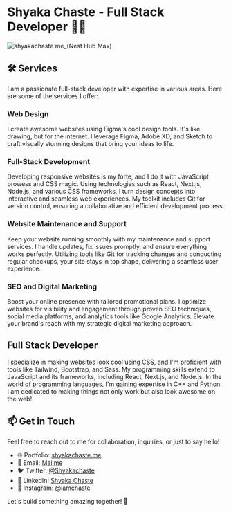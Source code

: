 # Shyaka Chaste - Full Stack Developer 👨‍💻
![shyakachaste me_(Nest Hub Max)](https://github.com/shyakachaste/shyakachaste-portfolio/assets/121980393/9798e776-c854-4f7d-9a56-4a0fc6a18283)

## 🛠️ Services
I am a passionate full-stack developer with expertise in various areas. Here are some of the services I offer:

### Web Design
I create awesome websites using Figma's cool design tools. It's like drawing, but for the internet. I leverage Figma, Adobe XD, and Sketch to craft visually stunning designs that bring your ideas to life.

### Full-Stack Development
Developing responsive websites is my forte, and I do it with JavaScript prowess and CSS magic. Using technologies such as React, Next.js, Node.js, and various CSS frameworks, I turn design concepts into interactive and seamless web experiences. My toolkit includes Git for version control, ensuring a collaborative and efficient development process.

### Website Maintenance and Support
Keep your website running smoothly with my maintenance and support services. I handle updates, fix issues promptly, and ensure everything works perfectly. Utilizing tools like Git for tracking changes and conducting regular checkups, your site stays in top shape, delivering a seamless user experience.

### SEO and Digital Marketing
Boost your online presence with tailored promotional plans. I optimize websites for visibility and engagement through proven SEO techniques, social media platforms, and analytics tools like Google Analytics. Elevate your brand's reach with my strategic digital marketing approach.

## Full Stack Developer
I specialize in making websites look cool using CSS, and I'm proficient with tools like Tailwind, Bootstrap, and Sass. My programming skills extend to JavaScript and its frameworks, including React, Next.js, and Node.js. In the world of programming languages, I'm gaining expertise in C++ and Python. I am dedicated to making things not only work but also look awesome on the web!

## 📫 Get in Touch
Feel free to reach out to me for collaboration, inquiries, or just to say hello!

- 🌐 Portfolio: [shyakachaste.me](https://shyakachaste.me)
- 📧 Email: [Mailme](mailto:liochastej@gmail.com)
- 🐦 Twitter: [@Shyakachaste](https://twitter.com/Shyakachaste)
- 💼 LinkedIn: [Shyaka Chaste](https://www.linkedin.com/in/shyaka-chaste-982a32272/)
- 📸 Instagram: [@iamchaste](https://www.instagram.com/iamchaste.rw/)

Let's build something amazing together! 🚀
